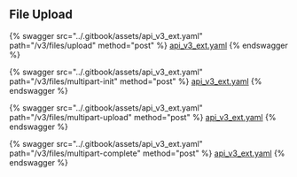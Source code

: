 ## File Upload

{% swagger src="../.gitbook/assets/api_v3_ext.yaml" path="/v3/files/upload" method="post" %}
[api_v3_ext.yaml](../.gitbook/assets/api_v3_ext.yaml)
{% endswagger %}


{% swagger src="../.gitbook/assets/api_v3_ext.yaml" path="/v3/files/multipart-init" method="post" %}
[api_v3_ext.yaml](../.gitbook/assets/api_v3_ext.yaml)
{% endswagger %}


{% swagger src="../.gitbook/assets/api_v3_ext.yaml" path="/v3/files/multipart-upload" method="post" %}
[api_v3_ext.yaml](../.gitbook/assets/api_v3_ext.yaml)
{% endswagger %}


{% swagger src="../.gitbook/assets/api_v3_ext.yaml" path="/v3/files/multipart-complete" method="post" %}
[api_v3_ext.yaml](../.gitbook/assets/api_v3_ext.yaml)
{% endswagger %}
